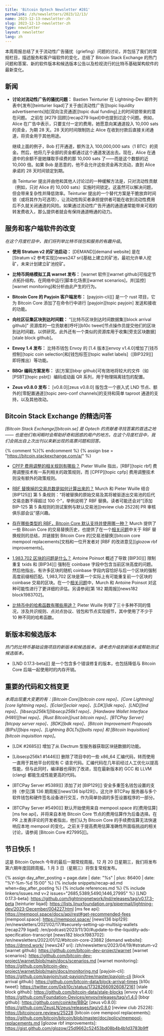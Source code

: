 ```yaml
---
title: 'Bitcoin Optech Newsletter #281'
permalink: /zh/newsletters/2023/12/13/
name: 2023-12-13-newsletter-zh
slug: 2023-12-13-newsletter-zh
type: newsletter
layout: newsletter
lang: zh
---
```

本周周报总结了关于流动性广告骚扰（griefing）问题的讨论，并包括了我们的常规栏目，描述服务和客户端软件的变化，总结了 Bitcoin Stack Exchange 的热门问题和答案、新的软件版本和候选版本公告以及检视流行的比特币基础架构软件的最新变化。

## 新闻

- **<!--discussion-about-griefing-liquidity-ads-->讨论对流动性广告的骚扰问题：** Bastien Teinturier 在 Lightning-Dev 邮件列表中[发布][teinturier liqad]了关于由[流动性广告][topic liquidity advertisements]给[双向注资通道][topic dual funding]上的时间锁带来的潜在问题。
之前在 [#279 回顾][recap279 liqad]中也提到过这个问题。例如，Alice 在广告中表示，只要支付一定的费用，她愿意向某通道投入 10,000 sats 的资金，为期 28 天。28 天的时间限制防止 Alice 在收到付款后直接关闭通道，将资金用于其他用途。

    继续上面的例子，Bob 打开通道，额外注入 100,000,000 sats（1 BTC）的资金。然后，他将几乎全部的资金都通过这个通道发送出去。现在，Alice 在通道中的余额不是她赚取手续费的那 10,000 sats 了——而是这个数额的近 10,000 倍。如果 Bob 是恶意的，他不会允许这些资金再次流动，直到 Alice 承诺的 28 天时间锁定到期。

    由 Teinturier 提出并由他和其他人讨论过的一种缓解方法是，只对流动性贡献（例如，只对 Alice 的 10,000 sats）实施时间锁定。这虽然可以解决问题，但会带来复杂性并降低效率。Teinturier 提出的一个替代方案是干脆放弃时间锁（或将其作为可选项），让流动性购买者承担提供者可能在收到流动性费用后不久就关闭通道的风险。如果通过流动性广告开通的通道通常能带来可观的转发费收入，那么提供者就会有保持通道畅通的动力。

## 服务和客户端软件的改变

*在这个月度栏目中，我们将列举比特币钱包和服务的有趣升级*。

- **使用 Stratum v2 的矿池启动：**
  [DEMAND][demand website] 是在 [Stratum v2 参考实现][news247 sri]基础上建立的矿池，最初允许单人挖矿，未来计划建立矿池挖矿。

- **比特币网络模拟工具 warnet 发布：**
  [warnet 软件][warnet github]可指定节点拓扑结构，在网络中运行[脚本化场景][warnet scenarios]，并[监控][warnet monitoring]和分析由此产生的行为。

- **Bitcoin Core 的 Payjoin 客户端发布：**
  [payjoin-cli][] 是一个 rust 项目，它为 Bitcoin Core 添加了在命令行中进行 [payjoin][topic payjoin] 发送和接收的功能。

- **<!--call-for-community-block-arrival-timestamps-->向社区征集区块到达时间戳：**
  “[比特币区块到达时间数据集][block arrival github]” 资源库的一位贡献者[呼吁][b10c tweet]节点操作员提交他们的区块到达时间戳，以供研究。此外还有一个类似的资源库用于收集[旁支区块数据][stale block github]。

- **Envoy 1.4 发布：**
  比特币钱包 Envoy 的 [1.4 版本][envoy v1.4.0]增加了[钱币控制][topic coin selection]和[钱包标签][topic wallet labels]（[BIP329][] 即将推出）等功能。

- **BBQr 编码方案发布：**
  该[方案][bbqr github]可有效地将较大的文件（如 [PSBT][topic psbt]）编码成动画 QR 系列，用于物理隔离钱包的配置。

- **Zeus v0.8.0 发布：**
  [v0.8.0][zeus v0.8.0] 版包含一个嵌入式 LND 节点、额外的[零配置通道][topic zero-conf channels]的支持和简单 taproot 通道的支持，以及其他改动。

## Bitcoin Stack Exchange 的精选问答

*[Bitcoin Stack Exchange][bitcoin.se] 是 Optech 的贡献者寻找答案的首选之地 —— 也是他们有闲暇时会帮助好奇和困惑的用户的地方。在这个月度栏目中，我们会挑出自上次出刊以来新出现的高票问题和回答。*

{% comment %}<!-- https://bitcoin.stackexchange.com/search?tab=votes&q=created%3a1m..%20is%3aa
nswer -->{% endcomment %}
{% assign bse = "https://bitcoin.stackexchange.com/a/" %}

- [CPFP 费用调整的相关规则有哪些？]({{bse}}120853)
  Pieter Wuille 指出，[RBF][topic rbf] 费用调整技术有一系列相关的政策规则，而 [CPFP][topic cpfp] 费用调整技术则没有额外的政策规则。

- [RBF 替换掉的交易总数是如何计算出来的？]({{bse}}120823)
  Murch 和 Pieter Wuille 结合 [BIP125][] 第 5 条规则：“将被替换的原始交易及其将被驱逐出交易池的后代交易总数不得超过 100 个”，举例说明了 RBF 替换。读者可能还会对“[添加 BIP-125 第 5 条规则的测试案例与默认交易池][review club 25228] PR 审核俱乐部会议”感兴趣。

- [存在哪些类型的 RBF，Bitcoin Core 默认支持并使用哪一种？]({{bse}}120749)
  Murch 提供了一些 Bitcoin Core 的交易替换历史，也提供了在一个[相关问题]({{bse}}120773)中关于 RBF 替换规则的总结，并链接到 Bitcoin Core 的[交易池替换][bitcoin core mempool replacements]文档和一位开发者对 [RBF 的改进意见][glozow rbf improvements]。

- [<!--what-is-the-block-1-983-702-problem-->1,983,702 区块的问题是什么？]({{bse}}120834)
  Antoine Poinsot 概述了导致 [BIP30][] 限制重复 txids 和 [BIP34][] 强制在 coinbase 字段中包含当前区块高度的问题。然后他指出，有许多区块的随机 coinbase 字段内容恰好与后一个区块的强制高度前缀相匹配。1,983,702 区块是第一个实际上有可能重复前一个区块的 coinbase 交易的区块。在一个[相关问题]({{bse}}120836)中，Murch 和 Antoine Poinsot 对这种可能性进行了更详细的评估。另请参阅[第 182 期周报][news182 block1983702]。

- [<!--what-are-hash-functions-used-for-in-bitcoin-->比特币中的哈希函数有哪些用途？]({{bse}}120418)
  Pieter Wuille 列举了三十多种不同的情况，涉及共识规则、点对点协议、钱包和节点实现细节，其中使用了不少于 10 种不同的哈希函数。

## 新版本和候选版本

*热门的比特币基础设施项目的新版本和候选版本。请考虑升级到新版本或帮助测试候选版本。*

- [LND 0.17.3-beta][] 是一个包含多个错误修复的版本，也包括降低与 Bitcoin Core 后端一起使用时的内存开销。

## 重要的代码和文档变更

*本周出现重大变更的有：[Bitcoin Core][bitcoin core repo]、[Core Lightning][core lightning repo]、[Eclair][eclair repo]、[LDK][ldk repo]、[LND][lnd repo]、[libsecp256k1][libsecp256k1 repo]、[Hardware Wallet Interface (HWI)][hwi repo]、[Rust Bitcoin][rust bitcoin repo]、[BTCPay Server][btcpay server repo]、[BDK][bdk repo]、[Bitcoin Improvement Proposals (BIPs)][bips repo]、[Lightning BOLTs][bolts repo] 和 [Bitcoin Inquisition][bitcoin inquisition repo]*。

- [LDK #2685][] 增加了从 Electrum 型服务器获取区块链数据的功能。

- [Libsecp256k1 #1446][] 删除了项目中的一些 x86_64 汇编代码，转而使用一直用于其他平台的现有 C 语言代码。汇编代码在几年前经过人工优化以提高性能，但与此同时，编译器也得到了改进，现在最新版本的 GCC 和 LLVM (clang) 都能生成性能更高的代码。

- [BTCPay Server #5389][] 添加了对 [BIP129][] 安全多重签名钱包设置的支持（参见[第 136 期周报][news136 bip129]）。这允许 BTCPay 服务器与多个软件钱包和硬件签名设备进行交互，作为简单协调的多签设置程序的一部分。

- [BTCPay Server #5490][] 默认开始使用来自 mempool.space 的[费用估算][ms fee api]，并将来自本地 Bitcoin Core 节点的费用估算作为后备选择。在 PR 上发表评论的开发者指出，他们认为 Bitcoin Core 的手续费估算无法快速响应本地 mempool 的变化。之前关于提高费用估算准确性所面临挑战的相关讨论，请参阅 [Bitcoin Core #27995][]。

## 节日快乐！

这是 Bitcoin Optech 今年的最后一期常规周报。12 月 20 日星期三，我们将发布第六期年度回顾周报。1 月 3 日（星期三）将恢复常规发布。

{% assign day_after_posting = page.date | date: "%s" | plus: 86400 | date: "%Y-%m-%d 15:00" %}
{% include snippets/recap-ad.md when=day_after_posting %}
{% include references.md %}
{% include linkers/issues.md v=2 issues="2685,5389,5490,1446,27995" %}
[LND 0.17.3-beta]: https://github.com/lightningnetwork/lnd/releases/tag/v0.17.3-beta
[teinturier liqad]: https://lists.linuxfoundation.org/pipermail/lightning-dev/2023-December/004227.html
[ms fee api]: https://mempool.space/docs/api/rest#get-recommended-fees
[mempool.space]: https://mempool.space/
[news136 bip129]: /en/newsletters/2021/02/17/#securely-setting-up-multisig-wallets
[recap279 liqad]: /en/podcast/2023/11/30/#update-to-the-liquidity-ads-specification-transcript
[news182 block1983702]: /en/newsletters/2022/01/12/#bitcoin-core-23882
[demand website]: https://dmnd.work/
[news247 sri]: /zh/newsletters/2023/04/19/#stratum-v2
[warnet github]: https://github.com/bitcoin-dev-project/warnet
[warnet scenarios]: https://github.com/bitcoin-dev-project/warnet/blob/main/docs/scenarios.md
[warnet monitoring]: https://github.com/bitcoin-dev-project/warnet/blob/main/docs/monitoring.md
[payjoin-cli]: https://github.com/payjoin/rust-payjoin/tree/master/payjoin-cli
[block arrival github]: https://github.com/bitcoin-data/block-arrival-times
[b10c tweet]: https://twitter.com/0xb10c/status/1732826609260872161
[stale block github]: https://github.com/bitcoin-data/stale-blocks
[envoy v1.4.0]: https://github.com/Foundation-Devices/envoy/releases/tag/v1.4.0
[bbqr github]: https://github.com/coinkite/BBQr
[zeus v0.8.0]: https://github.com/ZeusLN/zeus/releases/tag/v0.8.0
[review club 25228]: https://bitcoincore.reviews/25228
[bitcoin core mempool replacements]: https://github.com/bitcoin/bitcoin/blob/master/doc/policy/mempool-replacements.md
[glozow rbf improvements]: https://gist.github.com/glozow/25d9662c52453bd08b4b4b1d3783b9ff

